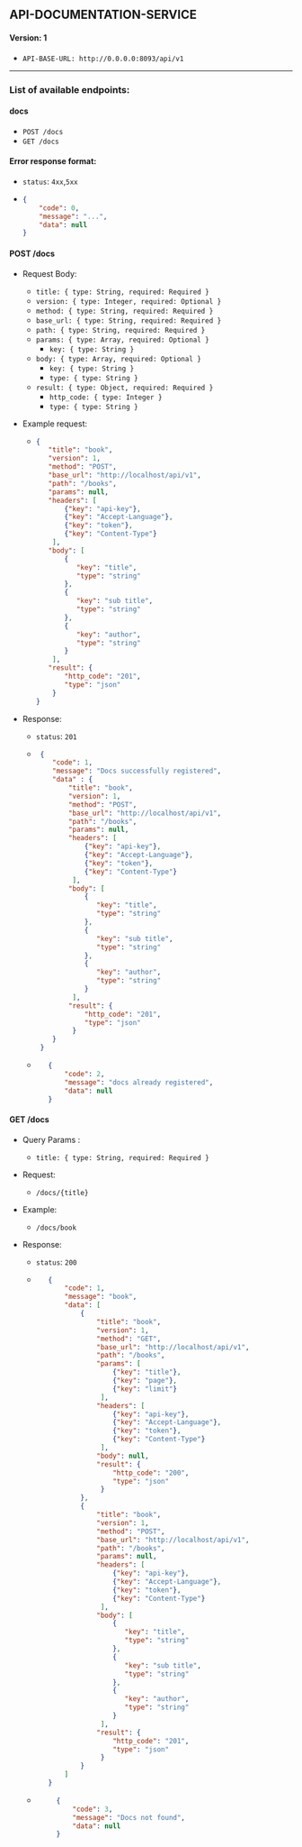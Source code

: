 ## API-DOCUMENTATION-SERVICE 
#### Version: 1
- ```API-BASE-URL: http://0.0.0.0:8093/api/v1```

-------

### List of available endpoints:

#### docs
- `POST /docs`
- `GET /docs`

#### Error response format:
 - `status`: `4xx`,`5xx`
 - ```json 
   {
       "code": 0,
       "message": "...",
       "data": null
   }
   ```
#### POST /docs
- Request Body:
    - `title: {
           type: String,
           required: Required
        }`
    - `version: {
           type: Integer,
           required: Optional
        }`
     - `method: {
           type: String,
           required: Required
        }`
     - `base_url: {
           type: String,
           required: Required
        }`
     - `path: {
           type: String,
           required: Required
        }`
     - `params: {
           type: Array,
           required: Optional
        }`
        - `key: {
              type: String
           }`
     - `body: {
           type: Array,
           required: Optional
        }`
        - `key: {
              type: String
           }`
        - `type: {
              type: String
           }`
     - `result: {
           type: Object,
           required: Required
        }`
        - `http_code: {
              type: Integer
           }`
        - `type: {
              type: String
           }`
                        
- Example request:
  - ```json
    {
       "title": "book",
       "version": 1,
       "method": "POST",
       "base_url": "http://localhost/api/v1",
       "path": "/books",
       "params": null,
       "headers": [
           {"key": "api-key"},
           {"key": "Accept-Language"},
           {"key": "token"},
           {"key": "Content-Type"}
        ],
       "body": [
           {
              "key": "title",
              "type": "string"
           },
           {
              "key": "sub title",
              "type": "string"
           },
           {
              "key": "author",
              "type": "string"
           }
        ],
       "result": {
           "http_code": "201",
           "type": "json"
        }
    }
    ```
       
- Response:
  - `status`: `201`
  - ```json
     {
        "code": 1,
        "message": "Docs successfully registered",
        "data" : {
            "title": "book",
            "version": 1,
            "method": "POST",
            "base_url": "http://localhost/api/v1",
            "path": "/books",
            "params": null,
            "headers": [
                {"key": "api-key"},
                {"key": "Accept-Language"},
                {"key": "token"},
                {"key": "Content-Type"}
             ],
            "body": [
                {
                   "key": "title",
                   "type": "string"
                },
                {
                   "key": "sub title",
                   "type": "string"
                },
                {
                   "key": "author",
                   "type": "string"
                }
             ],
            "result": {
                "http_code": "201",
                "type": "json"
             }
        }
     }
    ```
  - ```json
       {
           "code": 2,
           "message": "docs already registered",
           "data": null
       }
    ```
    
#### GET /docs
- Query Params :
  - `title: {
         type: String,
         required: Required
      }`
     
- Request:
  - `/docs/{title}`
- Example:
  - `/docs/book`
  
- Response:
  - `status`: `200`
  - ```json
       {
           "code": 1,
           "message": "book",
           "data": [
               {
                   "title": "book",
                   "version": 1,
                   "method": "GET",
                   "base_url": "http://localhost/api/v1",
                   "path": "/books",
                   "params": [
                       {"key": "title"},
                       {"key": "page"},
                       {"key": "limit"}
                    ],
                   "headers": [
                       {"key": "api-key"},
                       {"key": "Accept-Language"},
                       {"key": "token"},
                       {"key": "Content-Type"}
                    ],
                   "body": null,
                   "result": {
                       "http_code": "200",
                       "type": "json"
                    }
               },
               {
                   "title": "book",
                   "version": 1,
                   "method": "POST",
                   "base_url": "http://localhost/api/v1",
                   "path": "/books",
                   "params": null,
                   "headers": [
                       {"key": "api-key"},
                       {"key": "Accept-Language"},
                       {"key": "token"},
                       {"key": "Content-Type"}
                    ],
                   "body": [
                       {
                          "key": "title",
                          "type": "string"
                       },
                       {
                          "key": "sub title",
                          "type": "string"
                       },
                       {
                          "key": "author",
                          "type": "string"
                       }
                    ],
                   "result": {
                       "http_code": "201",
                       "type": "json"
                    }
               }
           ]
       }
    ```
  - ```json
         {
             "code": 3,
             "message": "Docs not found",
             "data": null
         }
    ```